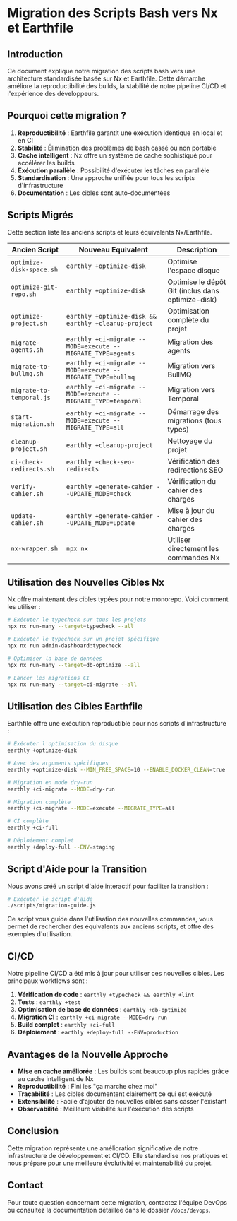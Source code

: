 # Migration des Scripts Bash vers Nx et Earthfile

## Introduction

Ce document explique notre migration des scripts bash vers une architecture standardisée basée sur Nx et Earthfile. Cette démarche améliore la reproductibilité des builds, la stabilité de notre pipeline CI/CD et l'expérience des développeurs.

## Pourquoi cette migration ?

1. **Reproductibilité** : Earthfile garantit une exécution identique en local et en CI
2. **Stabilité** : Élimination des problèmes de bash cassé ou non portable
3. **Cache intelligent** : Nx offre un système de cache sophistiqué pour accélérer les builds
4. **Exécution parallèle** : Possibilité d'exécuter les tâches en parallèle
5. **Standardisation** : Une approche unifiée pour tous les scripts d'infrastructure
6. **Documentation** : Les cibles sont auto-documentées

## Scripts Migrés

Cette section liste les anciens scripts et leurs équivalents Nx/Earthfile.

| Ancien Script | Nouveau Equivalent | Description |
|---------------|-------------------|-------------|
| `optimize-disk-space.sh` | `earthly +optimize-disk` | Optimise l'espace disque |
| `optimize-git-repo.sh` | `earthly +optimize-disk` | Optimise le dépôt Git (inclus dans optimize-disk) |
| `optimize-project.sh` | `earthly +optimize-disk && earthly +cleanup-project` | Optimisation complète du projet |
| `migrate-agents.sh` | `earthly +ci-migrate --MODE=execute --MIGRATE_TYPE=agents` | Migration des agents |
| `migrate-to-bullmq.sh` | `earthly +ci-migrate --MODE=execute --MIGRATE_TYPE=bullmq` | Migration vers BullMQ |
| `migrate-to-temporal.js` | `earthly +ci-migrate --MODE=execute --MIGRATE_TYPE=temporal` | Migration vers Temporal |
| `start-migration.sh` | `earthly +ci-migrate --MODE=execute --MIGRATE_TYPE=all` | Démarrage des migrations (tous types) |
| `cleanup-project.sh` | `earthly +cleanup-project` | Nettoyage du projet |
| `ci-check-redirects.sh` | `earthly +check-seo-redirects` | Vérification des redirections SEO |
| `verify-cahier.sh` | `earthly +generate-cahier --UPDATE_MODE=check` | Vérification du cahier des charges |
| `update-cahier.sh` | `earthly +generate-cahier --UPDATE_MODE=update` | Mise à jour du cahier des charges |
| `nx-wrapper.sh` | `npx nx` | Utiliser directement les commandes Nx |

## Utilisation des Nouvelles Cibles Nx

Nx offre maintenant des cibles typées pour notre monorepo. Voici comment les utiliser :

```bash
# Exécuter le typecheck sur tous les projets
npx nx run-many --target=typecheck --all

# Exécuter le typecheck sur un projet spécifique
npx nx run admin-dashboard:typecheck

# Optimiser la base de données
npx nx run-many --target=db-optimize --all

# Lancer les migrations CI
npx nx run-many --target=ci-migrate --all
```

## Utilisation des Cibles Earthfile

Earthfile offre une exécution reproductible pour nos scripts d'infrastructure :

```bash
# Exécuter l'optimisation du disque
earthly +optimize-disk

# Avec des arguments spécifiques
earthly +optimize-disk --MIN_FREE_SPACE=10 --ENABLE_DOCKER_CLEAN=true

# Migration en mode dry-run
earthly +ci-migrate --MODE=dry-run

# Migration complète
earthly +ci-migrate --MODE=execute --MIGRATE_TYPE=all

# CI complète
earthly +ci-full

# Déploiement complet
earthly +deploy-full --ENV=staging
```

## Script d'Aide pour la Transition

Nous avons créé un script d'aide interactif pour faciliter la transition :

```bash
# Exécuter le script d'aide
./scripts/migration-guide.js
```

Ce script vous guide dans l'utilisation des nouvelles commandes, vous permet de rechercher des équivalents aux anciens scripts, et offre des exemples d'utilisation.

## CI/CD

Notre pipeline CI/CD a été mis à jour pour utiliser ces nouvelles cibles. Les principaux workflows sont :

1. **Vérification de code** : `earthly +typecheck && earthly +lint`
2. **Tests** : `earthly +test`
3. **Optimisation de base de données** : `earthly +db-optimize`
4. **Migration CI** : `earthly +ci-migrate --MODE=dry-run`
5. **Build complet** : `earthly +ci-full`
6. **Déploiement** : `earthly +deploy-full --ENV=production`

## Avantages de la Nouvelle Approche

- **Mise en cache améliorée** : Les builds sont beaucoup plus rapides grâce au cache intelligent de Nx
- **Reproductibilité** : Fini les "ça marche chez moi"
- **Traçabilité** : Les cibles documentent clairement ce qui est exécuté
- **Extensibilité** : Facile d'ajouter de nouvelles cibles sans casser l'existant
- **Observabilité** : Meilleure visibilité sur l'exécution des scripts

## Conclusion

Cette migration représente une amélioration significative de notre infrastructure de développement et CI/CD. Elle standardise nos pratiques et nous prépare pour une meilleure évolutivité et maintenabilité du projet.

## Contact

Pour toute question concernant cette migration, contactez l'équipe DevOps ou consultez la documentation détaillée dans le dossier `/docs/devops`.
